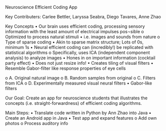 Neuroscience Efficient Coding App

Key Contributers: Carlee Bettler, Laryssa Seabra, Diego Tavares, Anne Zhao 

Key Concepts
•	Our brain uses efficient coding, processing sensory information with the least amount of electrical impulses pos¬sible
  o Optimized to process natural stimuli 
    •	i.e. images and sounds from nature
  o	Type of sparse coding
•	Akin to sparse matrix structure; Lots of 0s, minimum 1s
•	Neural efficient coding can (incredibly!) be replicated with statistical algorithms
  o	Specifically, uses ICA (independent component analysis) to analyze images 
•	Hones in on important information (cocktail party effect)
•	Does not just resize info!
•	Creates tiling of visual filters 
•	Resemble Gabor-filter like response properties of eye cells 







o	A. Original natural image
o	B. Random samples from original
o	C. Filters from ICA
o	D. Experimentally measured visual neural filters
•	Gabor-like filters

Our Goal: Create an app for neuroscience students that illustrates the concepts (i.e. straight-forwardness) of efficient coding algorithms.  

Main Steps:
•	Translate code written in Python by Ann Zhao into Java
•	Create an Android app in Java
•	Test app and expand features
  o	Add own photos
  o	Process auditory info 
















 

